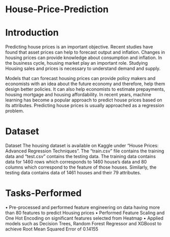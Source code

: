 # House-Price-Prediction

# Introduction
Predicting house prices is an important objective. Recent studies have found that asset prices can help to forecast output and inflation. Changes in housing prices can provide knowledge about consumption and inflation. In the business cycle, housing market play an important role. Studying Housing sales and prices is necessary to understand demand and supply.

Models that can forecast housing prices can provide policy makers and economists with an idea about the future economy and therefore, help them design better policies. It can also help economists to estimate prepayments, housing mortgage and housing affordability. In recent years, machine learning has become a popular approach to predict house prices based on its attributes. Predicting house prices is usually approached as a regression problem.

# Dataset
Dataset
The housing dataset is available on Kaggle under “House Prices: Advanced Regression Techniques”. The “train.csv” file contains the training data and “test.csv” contains the testing data. The training data contains data for 1460 rows which corresponds to 1460 house’s data and 80 columns which correspond to the feature of those houses. Similarly, the testing data contains data of 1461 houses and their 79 attributes.

# Tasks-Performed
•	Pre-processed and performed feature engineering on data having more than 80 features to predict Housing prices
•	Performed Feature Scaling and One Hot Encoding on significant features selected from Heatmap
•	Applied models such as Decision Trees, Random Forest Regressor and XGBoost to achieve Root Mean Squared Error of 0.14155

